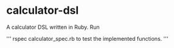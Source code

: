 calculator-dsl
==============

A calculator DSL written in Ruby.  Run

'''
	rspec calculator_spec.rb to test the implemented functions.
'''

